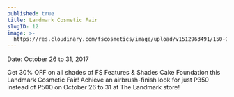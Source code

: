 ```yaml
---
published: true
title: Landmark Cosmetic Fair
slugID: 12
image: >-
  https://res.cloudinary.com/fscosmetics/image/upload/v1512963491/150-Off-cake-foundation.jpg
---
```

Date: October 26 to 31, 2017

Get 30% OFF on all shades of FS Features & Shades Cake Foundation this Landmark Cosmetic Fair! Achieve an airbrush-finish look for just P350 instead of P500 on October 26 to 31 at The Landmark store!
